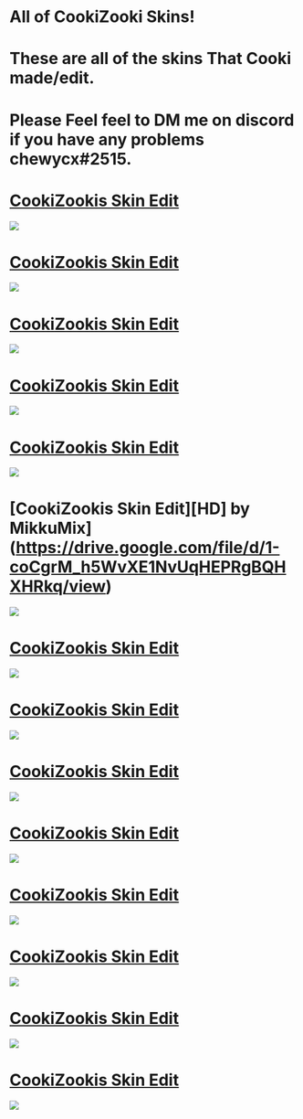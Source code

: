 # All of CookiZooki Skins!
# These are all of the skins That Cooki made/edit.
# Please Feel feel to DM me on discord if you have any problems chewycx#2515.


# [CookiZookis Skin Edit](http://ck1t.ru/s-1488)
![](https://cdn.discordapp.com/attachments/713023339807113267/767004623734439966/screenshot178.jpg)

# [CookiZookis Skin Edit](https://www.mediafire.com/file/3ghr5sscomvegjc/BlueFlame29082017.osk/file)
![](https://cdn.discordapp.com/attachments/713023339807113267/740531686357467240/screenshot148.jpg)

# [CookiZookis Skin Edit](https://drive.google.com/drive/folders/1ba_fxYUBnwoOqsx6JzpRT0uzfGsZkFEh)
![](https://cdn.discordapp.com/attachments/713023339807113267/740531700450459769/screenshot149.jpg)

# [CookiZookis Skin Edit](https://drive.google.com/drive/folders/1EovM6xUynkv78pPHtYT1_jq0y5aI4rsS)
![](https://cdn.discordapp.com/attachments/713023339807113267/739424402453823528/screenshot145.jpg)

# [CookiZookis Skin Edit](https://drive.google.com/file/d/1LGPvqRAj7lMp2ylJbNuytv9YNwOFamv_/view)
![](https://cdn.discordapp.com/attachments/713023339807113267/734728717519028306/screenshot135.jpg)

# [CookiZookis Skin Edit][HD] by MikkuMix](https://drive.google.com/file/d/1-coCgrM_h5WvXE1NvUqHEPRgBQHXHRkq/view)
![](https://cdn.discordapp.com/attachments/713023339807113267/722058519804641320/screenshot100.jpg)

# [CookiZookis Skin Edit](https://skins.osuck.net/index.php?newsid=520)
![](https://akatsuki.pw/ss/J43ULE3R.png)

# [CookiZookis Skin Edit](http://puu.sh/FM1ks/263dae1cda.osk)
![](https://osu.ppy.sh/ss/14989089/f082)

# [CookiZookis Skin Edit](https://circle-people.com/wp-content/Skins/FlyingTuna/FlyingTuna%202017-xx-xx%20Selyu%20v2.1.osk)
![](https://osu.ppy.sh/ss/14989094/ed8b)

# [CookiZookis Skin Edit](https://osuskins.net/skin/vjUqKOh)
![](https://osu.ppy.sh/ss/14989112/62ef)

# [CookiZookis Skin Edit](https://skins.osuck.net/index.php?newsid=1107)
![](https://osu.ppy.sh/ss/14989148/041b)

# [CookiZookis Skin Edit](https://drive.google.com/file/d/10DjbX8LrEobIC7KhxzJ--2ScWEvx06K_/view?usp=sharing)
![](https://osu.ppy.sh/ss/14989154/f2e0)

# [CookiZookis Skin Edit](http://www.mediafire.com/file/dmh71kd189b03s7/-_MikuGalaxy.osk/file)
![](https://osu.ppy.sh/ss/14998031/212f)

# [CookiZookis Skin Edit](https://mega.nz/#!EF5XSAaS!Wmb2ujKiJT-O-8sxB-sjEcMZzjBuHj3jLc6hxFsalAc)
![](https://osu.ppy.sh/ss/15010290/872b)

